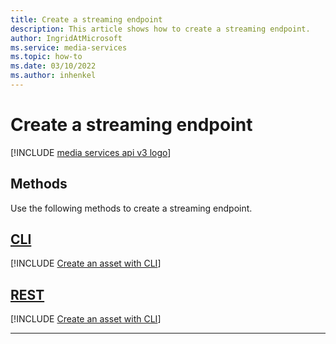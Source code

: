```yaml
---
title: Create a streaming endpoint
description: This article shows how to create a streaming endpoint.
author: IngridAtMicrosoft
ms.service: media-services
ms.topic: how-to
ms.date: 03/10/2022
ms.author: inhenkel
---
```


# Create a streaming endpoint

[!INCLUDE [media services api v3 logo](./includes/v3-hr.md)]

## Methods

Use the following methods to create a streaming endpoint.

## [CLI](#tab/cli/)

[!INCLUDE [Create an asset with CLI](./includes/task-create-streaming-endpoint-cli.md)]

## [REST](#tab/rest/)

[!INCLUDE [Create an asset with CLI](./includes/task-create-streaming-endpoint-rest.md)]

---
